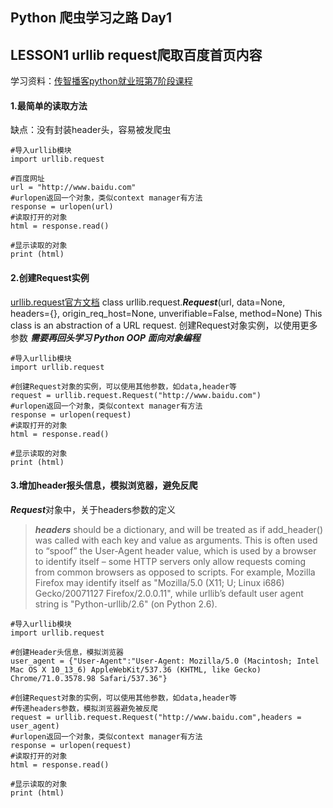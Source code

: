 ## Python 爬虫学习之路 Day1
## LESSON1 urllib request爬取百度首页内容
学习资料：[传智播客python就业班第7阶段课程](https://www.youtube.com/watch?v=Z33ZoslTRTQ&list=PLC664nq_h8b81Eh0jERXmtKk_CWntvUnB&index=6)

#### 1.最简单的读取方法
缺点：没有封装header头，容易被发爬虫

```
#导入urllib模块
import urllib.request

#百度网址
url = "http://www.baidu.com"
#urlopen返回一个对象，类似context manager有方法
response = urlopen(url)
#读取打开的对象
html = response.read()

#显示读取的对象
print (html)
```

#### 2.创建Request实例
[urllib.request官方文档](https://docs.python.org/3/library/urllib.request.html#module-urllib.request)
class urllib.request.***Request***(url, data=None, headers={}, origin_req_host=None, unverifiable=False, method=None)
This class is an abstraction of a URL request.
创建Request对象实例，以使用更多参数
***需要再回头学习 Python OOP 面向对象编程***

```
#导入urllib模块
import urllib.request

#创建Request对象的实例，可以使用其他参数，如data,header等
request = urllib.request.Request("http://www.baidu.com")
#urlopen返回一个对象，类似context manager有方法
response = urlopen(request)
#读取打开的对象
html = response.read()

#显示读取的对象
print (html)
```

#### 3.增加header报头信息，模拟浏览器，避免反爬

***Request***对象中，关于headers参数的定义
> ***headers*** should be a dictionary, and will be treated as if add_header() was called with each key and value as arguments. This is often used to “spoof” the User-Agent header value, which is used by a browser to identify itself – some HTTP servers only allow requests coming from common browsers as opposed to scripts. For example, Mozilla Firefox may identify itself as "Mozilla/5.0 (X11; U; Linux i686) Gecko/20071127 Firefox/2.0.0.11", while urllib’s default user agent string is "Python-urllib/2.6" (on Python 2.6).

```
#导入urllib模块
import urllib.request

#创建Header头信息，模拟浏览器
user_agent = {"User-Agent":"User-Agent: Mozilla/5.0 (Macintosh; Intel Mac OS X 10_13_6) AppleWebKit/537.36 (KHTML, like Gecko) Chrome/71.0.3578.98 Safari/537.36"}

#创建Request对象的实例，可以使用其他参数，如data,header等
#传递headers参数，模拟浏览器避免被反爬
request = urllib.request.Request("http://www.baidu.com",headers = user_agent)
#urlopen返回一个对象，类似context manager有方法
response = urlopen(request)
#读取打开的对象
html = response.read()

#显示读取的对象
print (html)
```
